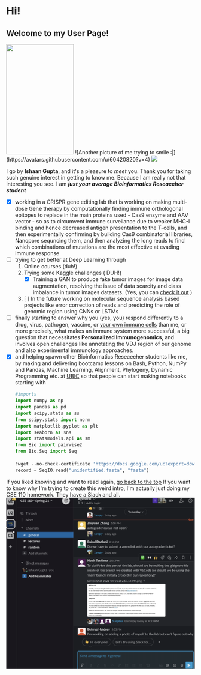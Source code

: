 # Hi!
## Welcome to my User Page!


<img src="https://ysm-res.cloudinary.com/image/upload/c_fill,f_auto,q_auto:best,w_219/v1/websites4/live-prod/immuno/research/pic5_131072_5197_v2.png" height="293" width = "180">
![Another picture of me trying to smile :|](https://avatars.githubusercontent.com/u/60420820?v=4)
<img src="https://www.biospace.com/getasset/83298754-d463-4202-a940-9af7c0dca39e" height="293">

I go by **Ishaan Gupta**, and it's a pleasure to _meet_ you.
Thank you for taking such genuine interest in getting to know me. 
Because I am really not that interesting you see. I am ***just your average Bioinformatics ~~Reseaecher~~ student***
- [x] working in a CRISPR gene editing lab that is working on making multi-dose Gene therapy by computationally finding immune orthologonal epitopes to replace in the main proteins used - Cas9 enzyme and AAV vector - so as to circumvent immune surveilance due to weaker MHC-I binding and hence decreased antigen presentation to the T-cells, and then experimentally confirming by building Cas9 combinatorial libraries, Nanopore sequncing them, and then analyzing the long reads to find which combinations of mutations are the most effective at evading immune response
- [ ] trying to get better at Deep Learning through
  1. Online courses (duh!)
  2. Trying some Kaggle challenges ( DUH!)
     - [x] Training a GAN to produce fake tumor images for image data augmentation, resolving the issue of data scarcity and class imbalance in tumor images datasets. (Yes, you can [check it out](https://www.kaggle.com/ishaanash/gan-ddsm-augmentation) )
  3. [ ] In the future working on molecular sequence analysis based projects like error correction of reads and predicting the role of genomic region using CNNs or LSTMs
- [ ] finally starting to answer why you (yes, you) respond differently to a drug, virus, pathogen, vaccine, or [your own immune cells](https://www.google.com/search?q=autoimmunity&oq=autoimmunity&aqs=chrome..69i57.3139j0j7&sourceid=chrome&ie=UTF-8) than me, or more precisely, what makes an immune system more successful, a big question that necessitates **Personalized Immunogenomics**, and involves open challenges like annotating the VDJ region of our genome and also experimental immunology approaches.
- [x] and helping spawn other Bioinformatics ~~Reseaecher~~ students like me, by making and delivering bootcamp lessons on Bash, Python, NumPy and Pandas, Machine Learning, Alignment, Phylogeny, Dynamic Programming etc. at [UBIC](https://ubicucsd.github.io/) so that people can start making notebooks starting with
    ```python
    #imports
    import numpy as np
    import pandas as pd
    import scipy.stats as ss
    from scipy.stats import norm
    import matplotlib.pyplot as plt
    import seaborn as sns
    import statsmodels.api as sm
    from Bio import pairwise2
    from Bio.Seq import Seq
    
    !wget --no-check-certificate 'https://docs.google.com/uc?export=download&id=1qalp5p_feGsd-G_FtOq6v-OAb5US3rDM' -O unidentified.fasta
    record = SeqIO.read("unidentified.fasta", "fasta") 
    ```
If you liked knowing and want to read again, [go back to the top](#hi)
If you want to know why I'm trying to create this weird intro, I'm actually just doing my CSE 110 homework. They have a Slack and all. ![](./screenshots/slacksc.png)

